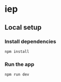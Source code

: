 # iep

## Local setup

### Install dependencies

```bash
npm install
```

### Run the app

```bash
npm run dev
```
